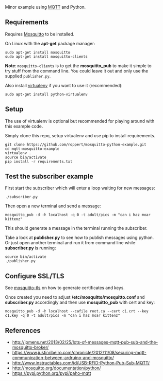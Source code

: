 
Minor example using [MQTT](http://en.wikipedia.org/wiki/Mqtt) and Python.

## Requirements
Requires [Mosquitto](http://mosquitto.org/) to be installed.

On Linux with the **apt-get** package manager:

    sudo apt-get install mosquitto
    sudo apt-get install mosquitto-clients

**Note**: ``mosquitto-clients`` is to get the **mosquitto_pub** to make it simple to try stuff from the command line. You could leave it out and only use the supplied ``publisher.py``.

Also install [virtualenv](https://pypi.python.org/pypi/virtualenv) if you want to use it (recommended):

    sudo apt-get install python-virtualenv


## Setup
The use of virtualenv is optional but recommended for playing around with this example code.

Simply clone this repo, setup virtualenv and use pip to install requirements.

    git clone https://github.com/roppert/mosquitto-python-example.git
    cd mqtt-mosquitto-example
    virtualenv .
    source bin/activate
    pip install -r requirements.txt


## Test the subscriber example
First start the subscriber which will enter a loop waiting for new messages:

    ./subscriber.py

Then open a new terminal and send a message:

    mosquitto_pub -d -h localhost -q 0 -t adult/pics -m "can i haz moar kittenz"

This should generate a message in the terminal running the subscriber.

Take a look at **publisher.py** to see how to publish messages using python. Or just open another terminal and run it from command line while **subscriber.py** is running:

    source bin/activate
    ./publisher.py


## Configure SSL/TLS

See [mosquitto-tls](http://mosquitto.org/man/mosquitto-tls-7.html) on how to generate certificates and keys.

Once created you need to adjust **/etc/mosquitto/mosquitto.conf** and **subscriber.py** accordingly and then use **mosquitto_pub** with cert and key:

    mosquitto_pub -d -h localhost --cafile root.ca --cert c1.crt --key c1.key -q 0 -t adult/pics -m "can i haz moar kittenz"


## References

 * http://jpmens.net/2013/02/25/lots-of-messages-mqtt-pub-sub-and-the-mosquitto-broker/
 * https://www.justinribeiro.com/chronicle/2012/11/08/securing-mqtt-communication-between-ardruino-and-mosquitto/
 * http://www.instructables.com/id/USB-RFID-Python-Pub-Sub-MQTT/
 * http://mosquitto.org/documentation/python/
 * https://pypi.python.org/pypi/paho-mqtt



